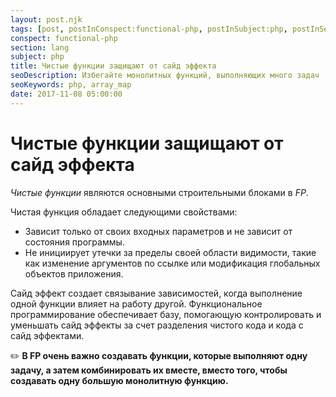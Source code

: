 ```yaml
---
layout: post.njk
tags: [post, postInConspect:functional-php, postInSubject:php, postInSection:lang]
conspect: functional-php
section: lang
subject: php
title: Чистые функции защищают от сайд эффекта
seoDescription: Избегайте монолитных функций, выполняющих много задач
seoKeywords: php, array_map
date: 2017-11-08 05:00:00
---
```

# Чистые функции защищают от сайд эффекта

*Чистые функции* являются основными строительными блоками в *FP*. 

Чистая функция обладает следующими свойствами: 
+ Зависит только от своих входных параметров и не зависит от состояния программы.
+ Не инициирует утечки за пределы своей области видимости, такие как изменение аргументов по ссылке или модификация глобальных объектов приложения.

Сайд эффект создает связывание зависимостей, когда выполнение одной функции влияет на работу другой. Функциональное программирование обеспечивает базу, помогающую контролировать и уменьшать сайд эффекты за счет разделения чистого кода и кода с сайд эффектами.

:pencil2: **В FP очень важно создавать функции, которые выполняют одну задачу, а затем комбинировать их вместе, вместо того, чтобы создавать одну большую монолитную функцию.**
